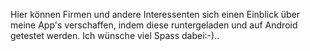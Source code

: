 Hier können Firmen und andere Interessenten sich einen Einblick über meine App's verschaffen, indem diese runtergeladen und auf Android getestet werden.
Ich wünsche viel Spass dabei:-)..
